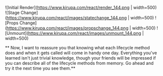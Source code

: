 ![Initial Render](https://www.kirupa.com/react/render_144.png | width=500)
![Stage Change](https://www.kirupa.com/react/images/statechange_144.png | width=500)
![Props Change](https://www.kirupa.com/react/images/propschange_144.png | width=500)
![Unmount](https://www.kirupa.com/react/images/unmount_144.png | width=500)

** Now, I want to reassure you that knowing what each lifecycle method does and when it gets called will come in handy one day. Everything you've learned isn't just trivial knowledge, though your friends will be impressed if you can describe all of the lifecycle methods from memory. Go ahead and try it the next time you see them.**
